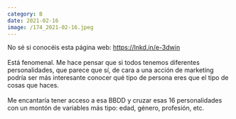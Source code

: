 ```yaml
--- 
category: B 
date: 2021-02-16 
image: /174_2021-02-16.jpeg 
--- 
```


No sé si conocéis esta página web: https://lnkd.in/e-3dwin<br><br>Está fenomenal. Me hace pensar que si todos tenemos diferentes personalidades, que parece que sí, de cara a una acción de marketing podría ser más interesante conocer qué tipo de persona eres que el tipo de cosas que haces. <br><br>Me encantaría tener acceso a esa BBDD y cruzar esas 16 personalidades con un montón de variables más tipo: edad, género, profesión, etc.